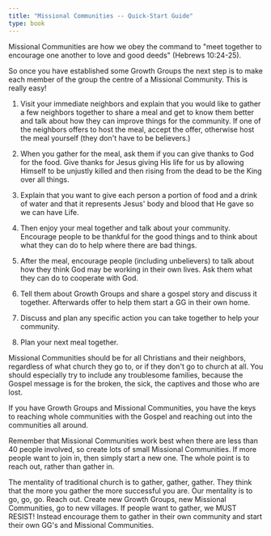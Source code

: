 ```yaml
---
title: "Missional Communities -- Quick-Start Guide"
type: book
---
```


Missional Communities are how we obey the command to "meet together to encourage one another to love and good deeds" (Hebrews 10:24-25).

So once you have established some Growth Groups the next step is to make each member of the group the centre of a Missional Community. This is really easy!

1. Visit your immediate neighbors and explain that you would like to gather a few neighbors together to share a meal and get to know them better and talk about how they can improve things for the community. If one of the neighbors offers to host the meal, accept the offer, otherwise host the meal yourself (they don't have to be believers.)

2. When you gather for the meal, ask them if you can give thanks to God for the food. Give thanks for Jesus giving His life for us by allowing Himself to be unjustly killed and then rising from the dead to be the King over all things.

3. Explain that you want to give each person a portion of food and a drink of water and that it represents Jesus' body and blood that He gave so we can have Life.

4. Then enjoy your meal together and talk about your community. Encourage people to be thankful for the good things and to think about what they can do to help where there are bad things.

5. After the meal, encourage people (including unbelievers) to talk about how they think God may be working in their own lives. Ask them what they can do to cooperate with God.

6. Tell them about Growth Groups and share a gospel story and discuss it together. Afterwards offer to help them start a GG in their own home.

7. Discuss and plan any specific action you can take together to help your community.

8. Plan your next meal together.

Missional Communities should be for all Christians and their neighbors, regardless of what church they go to, or if they don't go to church at all. You should especially try to include any troublesome families, because the Gospel message is for the broken, the sick, the captives and those who are lost.

If you have Growth Groups and Missional Communities, you have the keys to reaching whole communities with the Gospel and reaching out into the communities all around.

Remember that Missional Communities work best when there are less than 40 people involved, so create lots of small Missional Communities. If more people want to join in, then simply start a new one. The whole point is to reach out, rather than gather in.

The mentality of traditional church is to gather, gather, gather. They think that the more you gather the more successful you are. Our mentality is to go, go, go. Reach out. Create new Growth Groups, new Missional Communities, go to new villages. If people want to gather, we MUST RESIST! Instead encourage them to gather in their own community and start their own GG's and Missional Communities.